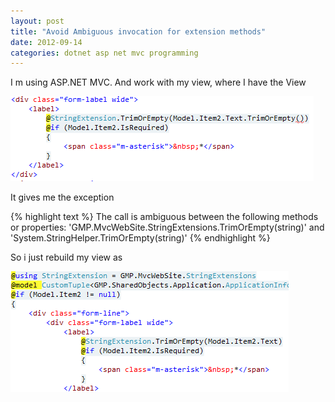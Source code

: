 ```yaml
---
layout: post
title: "Avoid Ambiguous invocation for extension methods"
date: 2012-09-14
categories: dotnet asp net mvc programming
---
```


I m using ASP.NET MVC. And work with my view, where I have the View

![example](/images/invocation.png)

It gives me the exception

{% highlight text %}
The call is ambiguous between the following methods or properties: 'GMP.MvcWebSite.StringExtensions.TrimOrEmpty(string)' and 'System.StringHelper.TrimOrEmpty(string)'
{% endhighlight %}

So i just rebuild my view as

![example2](/images/invocation2.png)
